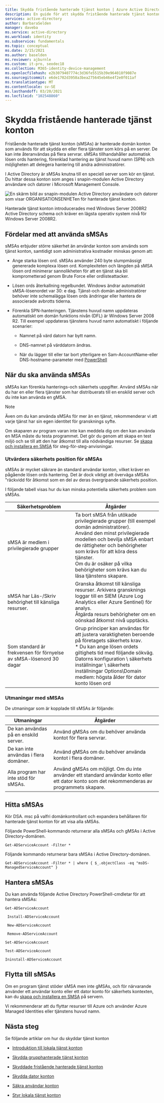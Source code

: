 ```yaml
---
title: Skydda fristående hanterade tjänst konton | Azure Active Directory
description: En guide för att skydda fristående hanterade tjänst konton.
services: active-directory
author: BarbaraSelden
manager: daveba
ms.service: active-directory
ms.workload: identity
ms.subservice: fundamentals
ms.topic: conceptual
ms.date: 2/15/2021
ms.author: baselden
ms.reviewer: ajburnle
ms.custom: it-pro, seodec18
ms.collection: M365-identity-device-management
ms.openlocfilehash: e2b3079407774c3d36fe5515b39e964018f9087e
ms.sourcegitcommit: e6de1702d3958a3bea275645eb46e4f2e0f011af
ms.translationtype: MT
ms.contentlocale: sv-SE
ms.lasthandoff: 03/20/2021
ms.locfileid: "102548860"
---
```

# <a name="securing-standalone-managed-service-accounts"></a>Skydda fristående hanterade tjänst konton

Fristående hanterade tjänst konton (sMSAs) är hanterade domän konton som används för att skydda en eller flera tjänster som körs på en server. De kan inte återanvändas på flera servrar. sMSAs tillhandahåller automatisk lösen ords hantering, förenklad hantering av tjänst huvud namn (SPN) och möjligheten att delegera hantering till andra administratörer. 

I Active Directory är sMSAs knutna till en speciell server som kör en tjänst. Du hittar dessa konton som anges i snapin-modulen Active Directory användare och datorer i Microsoft Management Console.

![En skärm bild av snapin-modulen Active Directory användare och datorer som visar ORGANISATIONSENHETen för hanterade tjänst konton.](./media/securing-service-accounts/secure-standalone-msa-image-1.png)

Hanterade tjänst konton introducerades med Windows Server 2008R2 Active Directory schema och kräver en lägsta operativ system nivå för Windows Server 2008R2. 

## <a name="benefits-of-using-smsas"></a>Fördelar med att använda sMSAs

sMSAs erbjuder större säkerhet än användar konton som används som tjänst konton, samtidigt som administrativa kostnader minskas genom att:

* Ange starka lösen ord. sMSAs använder 240 byte slumpmässigt genererade komplexa lösen ord. Komplexiteten och längden på sMSA lösen ord minimerar sannolikheten för att en tjänst ska bli komprometterad genom Brute Force eller ordlisteattacker.

* Lösen ords återkallning regelbundet. Windows ändrar automatiskt sMSA-lösenordet var 30: e dag. Tjänst-och domän administratörer behöver inte schemalägga lösen ords ändringar eller hantera de associerade avbrotts tiderna.

* Förenkla SPN-hanteringen. Tjänstens huvud namn uppdateras automatiskt om domän funktions nivån (DFL) är Windows Server 2008 R2. Till exempel uppdateras tjänstens huvud namn automatiskt i följande scenarier:

   * Namnet på värd datorn har bytt namn. 

   * DNS-namnet på värddatorn ändras.

   * När du lägger till eller tar bort ytterligare en Sam-AccountName-eller DNS-hostname-parameter med [PowerShell](/powershell/module/addsadministration/set-adserviceaccount)

## <a name="when-to-use-smsas"></a>När du ska använda sMSAs

sMSAs kan förenkla hanterings-och säkerhets uppgifter. Använd sMSAs när du har en eller flera tjänster som har distribuerats till en enskild server och du inte kan använda en gMSA. 

> [!NOTE] 
> Även om du kan använda sMSAs för mer än en tjänst, rekommenderar vi att varje tjänst har sin egen identitet för gransknings syfte. 

Om skaparen av program varan inte kan meddela dig om den kan använda en MSA måste du testa programmet. Det gör du genom att skapa en test miljö och se till att den har åtkomst till alla nödvändiga resurser. Se [skapa och installera en SMSA](/archive/blogs/askds/managed-service-accounts-understanding-implementing-best-practices-and-troubleshooting) för steg-för-steg-anvisningar.

### <a name="assess-security-posture-of-smsas"></a>Utvärdera säkerhets position för sMSAs

sMSAs är mycket säkrare än standard användar konton, vilket kräver en pågående lösen ords hantering. Det är dock viktigt att överväga sMSAs "räckvidd för åtkomst som en del av deras övergripande säkerhets position.

I följande tabell visas hur du kan minska potentiella säkerhets problem som sMSAs.

| Säkerhetsproblem| Åtgärder |
| - | - |
| sMSA är medlem i privilegierade grupper|Ta bort sMSA från utökade privilegierade grupper (till exempel domän administratörer). <br> Använd den minst privilegierade modellen och bevilja sMSA enbart de rättigheter och behörigheter som krävs för att köra dess tjänster. <br> Om du är osäker på vilka behörigheter som krävs kan du läsa tjänstens skapare. |
| sMSA har Läs-/Skriv behörighet till känsliga resurser.|Granska åtkomst till känsliga resurser. Arkivera gransknings loggar till en SIEM (Azure Log Analytics eller Azure Sentinel) för analys. <br> Åtgärda resurs behörigheter om en oönskad åtkomst nivå upptäcks. |
| Som standard är frekvensen för förnyelse av sMSA-lösenord 30 dagar| Grup principer kan användas för att justera varaktigheten beroende på företagets säkerhets krav. <br> * Du kan ange lösen ordets giltighets tid med följande sökväg. <br>Datorns konfiguration \ säkerhets inställningar \ säkerhets inställningar Options\Domain medlem: högsta ålder för dator konto lösen ord |



### <a name="challenges-with-smsas"></a>Utmaningar med sMSAs

De utmaningar som är kopplade till sMSAs är följande:

| Utmaningar| Åtgärder |
| - | - |
| De kan användas på en enskild server.| Använd gMSAs om du behöver använda kontot för flera servrar. |
| De kan inte användas i flera domäner.| Använd gMSAs om du behöver använda kontot i flera domäner. |
| Alla program har inte stöd för sMSAs.| Använd gMSAs om möjligt. Om du inte använder ett standard användar konto eller ett dator konto som det rekommenderas av programmets skapare. |


## <a name="find-smsas"></a>Hitta sMSAs

Kör DSA. msc på valfri domänkontrollant och expandera behållaren för hanterade tjänst konton för att visa alla sMSAs. 

Följande PowerShell-kommando returnerar alla sMSAs och gMSAs i Active Directory-domänen. 

`Get-ADServiceAccount -Filter *`

Följande kommando returnerar bara sMSAs i Active Directory-domänen.

`Get-ADServiceAccount -Filter * | where { $_.objectClass -eq "msDS-ManagedServiceAccount" }`

## <a name="manage-smsas"></a>Hantera sMSAs

Du kan använda följande Active Directory PowerShell-cmdletar för att hantera sMSAs:

`Get-ADServiceAccount`

` Install-ADServiceAccount`

` New-ADServiceAccount`

` Remove-ADServiceAccount`

`Set-ADServiceAccount`

`Test-ADServiceAccount`

`Ininstall-ADServiceAccount`

## <a name="move-to-smsas"></a>Flytta till sMSAs

Om en program tjänst stöder sMSA men inte gMSAs, och för närvarande använder ett användar konto eller ett dator konto för säkerhets kontexten, kan du [skapa och installera en SMSA](/archive/blogs/askds/managed-service-accounts-understanding-implementing-best-practices-and-troubleshooting) på servern. 

Vi rekommenderar att du flyttar resurser till Azure och använder Azure Managed Identities eller tjänstens huvud namn.

 

## <a name="next-steps"></a>Nästa steg
Se följande artiklar om hur du skyddar tjänst konton

* [Introduktion till lokala tjänst konton](service-accounts-on-premises.md)

* [Skydda grupphanterade tjänst konton](service-accounts-group-managed.md)

* [Skyddade fristående hanterade tjänst konton](service-accounts-standalone-managed.md)

* [Skydda dator konton](service-accounts-computer.md)

* [Säkra användar konton](service-accounts-user-on-premises.md)

* [Styr lokala tjänst konton](service-accounts-govern-on-premises.md)

